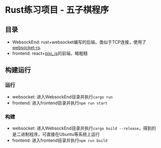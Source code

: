 # Rust练习项目 - 五子棋程序

## 目录

- WebsockEnd: rust+websocket编写的后端，类似于TCP连接，使用了[websocket-rs](http://websockets-rs.github.io/rust-websocket/doc/websocket/index.html).
- frontend: react+[pixi_js](https://www.pixijs.com/)的前端，略粗糙

## 构建运行

### 运行
- websocket: 进入WebsockEnd目录并执行`cargo run`
- frontend: 进入frontend目录并执行`npm run start`

### 构建
- websocket: 进入WebsockEnd目录并执行`cargo build --release`，得到的是二进制程序，可直接在Ubuntu等系统上运行
- frontend: 进入frontend目录并执行`npm run build`
